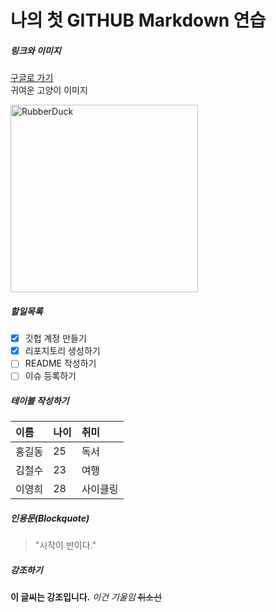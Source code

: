 # 나의 첫 GITHUB Markdown 연습

##### 링크와 이미지

[구글로 가기](https://google.com, "google link")<br>
귀여운 고양이 이미지

<img src="https://encrypted-tbn0.gstatic.com/images?q=tbn:ANd9GcTdc0YMMQLM3y9ku-8gnyq4c1jfonmRHu47Kg&s" width="300px" height="300px" title="px(픽셀) 크기 설정" alt="RubberDuck"></img><br/>

##### 할일목록

- [x] 깃헙 계정 만들기
- [x] 리포지토리 생성하기
- [ ] README 작성하기
- [ ] 이슈 등록하기

##### 테이블 작성하기

| 이름   | 나이 | 취미      |
|:------|:----|:---------|
| 홍길동 | 25  | 독서   |
| 김철수 | 23  | 여행 |
| 이영희 | 28  | 사이클링  |

##### 인용문(Blockquote)
> "시작이 반이다."
##### 강조하기
**이 글씨는 강조입니다.**
*이건 기울임*
~~취소선~~
